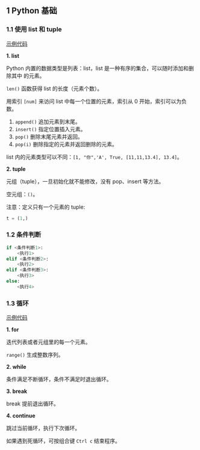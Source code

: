 ## 1 Python 基础

### 1.1 使用 list 和 tuple

[示例代码](../src/5.py)

**1. list**

Python 内置的数据类型是列表：list，list 是一种有序的集合，可以随时添加和删除其中
的元素。

`len()` 函数获得 list 的长度（元素个数）。

用索引 `[num]` 来访问 list 中每一个位置的元素，索引从 0 开始，索引可以为负数。

1. `append()` 追加元素到末尾。
2. `insert()` 指定位置插入元素。
3. `pop()` 删除末尾元素并返回。
4. `pop(i)` 删除指定的元素并返回删除的元素。

list 内的元素类型可以不同：`[1, "你",'A', True, [11,11,13.4], 13.4]`。

**2. tuple**

元组（tuple），一旦初始化就不能修改，没有 pop、insert 等方法。

空元组：`()`。

注意：定义只有一个元素的 tuple:

```py
t = (1,)
```

### 1.2 条件判断

```py
if <条件判断1>:
    <执行1>
elif <条件判断2>:
    <执行2>
elif <条件判断3>:
    <执行3>
else:
    <执行4>
```

### 1.3 循环

[示例代码](../src/6.py)

**1. for**

迭代列表或者元组里的每一个元素。

`range()` 生成整数序列。

**2. while**

条件满足不断循环，条件不满足时退出循环。

**3. break**

break 提前退出循环。

**4. continue**

跳过当前循环，执行下次循环。

如果遇到死循环，可按组合键 `Ctrl c` 结束程序。
